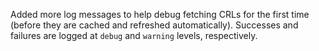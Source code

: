 Added more log messages to help debug fetching CRLs for the first time (before they are cached and refreshed automatically).  Successes and failures are logged at `debug` and `warning` levels, respectively.
